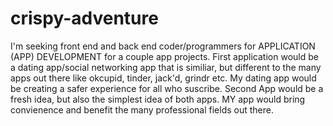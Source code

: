 # crispy-adventure
I'm seeking front end and back end coder/programmers for APPLICATION (APP) DEVELOPMENT for a couple app projects.
First application would be a dating app/social networking app that is similiar, but different to the many apps out there like okcupid, tinder, jack'd, grindr etc. My dating app would be creating a safer experience for all who suscribe. 
Second App would be a fresh idea, but also the simplest idea of both apps. MY app would bring convienence and benefit the many professional fields out there. 
